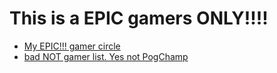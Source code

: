 # This is a EPIC gamers ONLY!!!!

- [My EPIC!!! gamer circle](stickman/)
- [bad NOT gamer list. Yes not PogChamp](to-do)

